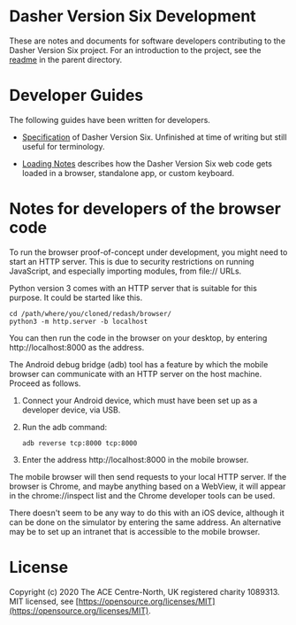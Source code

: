 # Dasher Version Six Development
These are notes and documents for software developers contributing to the Dasher
Version Six project. For an introduction to the project, see the [readme](../)
in the parent directory.

# Developer Guides
The following guides have been written for developers.

-   [Specification](Specification/) of Dasher Version Six. Unfinished at time of
    writing but still useful for terminology.

-   [Loading Notes](Loading.md) describes how the Dasher Version Six web code
    gets loaded in a browser, standalone app, or custom keyboard.

# Notes for developers of the browser code
To run the browser proof-of-concept under development, you might need to start
an HTTP server. This is due to security restrictions on running JavaScript, and
especially importing modules, from file:// URLs.

Python version 3 comes with an HTTP server that is suitable for this purpose. It
could be started like this.

    cd /path/where/you/cloned/redash/browser/
    python3 -m http.server -b localhost

You can then run the code in the browser on your desktop, by entering
http://localhost:8000 as the address.

The Android debug bridge (adb) tool has a feature by which the mobile browser
can communicate with an HTTP server on the host machine. Proceed as follows.

1.  Connect your Android device, which must have been set up as a developer
    device, via USB.
2.  Run the adb command:

        adb reverse tcp:8000 tcp:8000

3.  Enter the address http://localhost:8000 in the mobile browser.

The mobile browser will then send requests to your local HTTP server. If the
browser is Chrome, and maybe anything based on a WebView, it will appear in the
chrome://inspect list and the Chrome developer tools can be used.

There doesn't seem to be any way to do this with an iOS device, although it can
be done on the simulator by entering the same address. An alternative may be to
set up an intranet that is accessible to the mobile browser.

# License
Copyright (c) 2020 The ACE Centre-North, UK registered charity 1089313.  
MIT licensed, see
[https://opensource.org/licenses/MIT](https://opensource.org/licenses/MIT).
